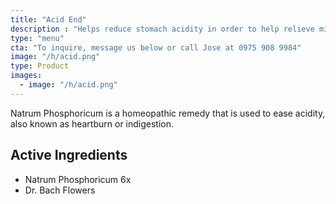 ```yaml
---
title: "Acid End"
description : "Helps reduce stomach acidity in order to help relieve mild indigestion"
type: "menu"
cta: "To inquire, message us below or call Jose at 0975 908 9984"
image: "/h/acid.png"
type: Product
images:
  - image: "/h/acid.png"
---
```




Natrum Phosphoricum is a homeopathic remedy that is used to ease acidity, also known as heartburn or indigestion.



## Active Ingredients

- Natrum Phosphoricum 6x
- Dr. Bach Flowers

